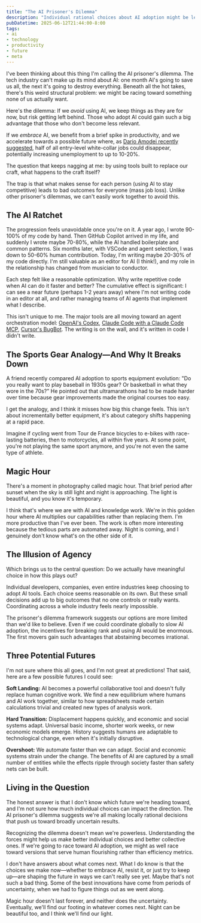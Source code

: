 ```yaml
---
title: "The AI Prisoner's Dilemma"
description: "Individual rational choices about AI adoption might be leading us toward outcomes none of us actually want. Here's why we might be trapped in a collective dilemma."
pubDatetime: 2025-06-12T21:44:00-8:00
tags:
- ai
- technology
- productivity
- future
- meta
---
```


I've been thinking about this thing I'm calling the AI prisoner's dilemma. The
tech industry can't make up its mind about AI: one month AI's going to save us
all, the next it's going to destroy everything. Beneath all the hot takes,
there's this weird structural problem: we might be racing toward something none
of us actually want.

Here's the dilemma: If we _avoid_ using AI, we keep things as they are for now,
but risk getting left behind. Those who adopt AI could gain such a big advantage
that those who don't become less relevant.

If we _embrace_ AI, we benefit from a brief spike in productivity, and we
accelerate towards a possible future where, as [Dario Amodei recently
suggested](https://www.axios.com/2025/05/28/ai-jobs-white-collar-unemployment-anthropic),
half of all entry-level white-collar jobs could disappear, potentially
increasing unemployment to up to 10-20%. 

The question that keeps nagging at me: by using tools built to replace our craft, what happens to the craft itself?

The trap is that what makes sense for each person (using AI to stay competitive)
leads to bad outcomes for everyone (mass job loss). Unlike other prisoner's
dilemmas, we can't easily work together to avoid this. 

## The AI Ratchet

The progression feels unavoidable once you're on it. A year ago, I wrote 90-100%
of my code by hand. Then GitHub Copilot arrived in my life, and suddenly I wrote
maybe 70-80%, while the AI handled boilerplate and common patterns. Six months later,
with VSCode and agent selection, I was down to 50-60% human contribution. Today,
I'm writing maybe 20-30% of my code directly. I'm still valuable as an editor
for AI (I think!), and my role in the relationship has changed from musician to
conductor.

Each step felt like a reasonable optimization. Why write repetitive code when AI
can do it faster and better? The cumulative effect is significant: I can see a
near future (perhaps 1-2 years away) where I'm not writing code in an editor at
all, and rather managing teams of AI agents that implement what I describe.

This isn't unique to me. The major tools are all moving toward an
agent orchestration model: [OpenAI's
Codex](https://openai.com/index/introducing-codex/), [Claude Code with a Claude
Code MCP](https://docs.anthropic.com/en/docs/claude-code/mcp), [Cursor's
BugBot](https://docs.cursor.com/bugbot). The writing is on the wall, and it's
written in code I didn't write.

## The Sports Gear Analogy—And Why It Breaks Down

A friend recently compared AI adoption to sports equipment evolution: "Do you
really want to play baseball in 1930s gear? Or basketball in what they wore in
the 70s?" He pointed out that ultramarathons had to be made harder over time
because gear improvements made the original courses too easy.

I get the analogy, and I think it misses how big this change feels. This isn't
about incrementally better equipment, it's about category shifts happening at
a rapid pace.

Imagine if cycling went from Tour de France bicycles to e-bikes with
race-lasting batteries, then to motorcycles, all within five years. At some
point, you're not playing the same sport anymore, and you're not even the same
type of athlete.

## Magic Hour

There's a moment in photography called magic hour. That brief period after
sunset when the sky is still light and night is approaching. The light is
beautiful, and you know it's temporary.

I think that's where we are with AI and knowledge work. We're in this golden
hour where AI multiplies our capabilities rather than replacing them. I'm more
productive than I've ever been. The work is often more interesting because the
tedious parts are automated away. Night is coming, and I genuinely don't know
what's on the other side of it.

## The Illusion of Agency

Which brings us to the central question: Do we actually have meaningful choice
in how this plays out?

Individual developers, companies, even entire industries keep choosing to adopt
AI tools. Each choice seems reasonable on its own. But these small decisions
add up to big outcomes that no one controls or really wants. Coordinating
across a whole industry feels nearly impossible. 

The prisoner's dilemma framework suggests our options are more limited than we'd
like to believe. Even if we could coordinate globally to slow AI adoption, the
incentives for breaking rank and using AI would be enormous. The first movers
gain such advantages that abstaining becomes irrational.

## Three Potential Futures

I'm not sure where this all goes, and I'm not great at predictions! That said,
here are a few possible futures I could see:

**Soft Landing:** AI becomes a powerful collaborative tool and doesn't fully
replace human cognitive work. We find a new equilibrium where humans and AI
work together, similar to how spreadsheets made certain calculations trivial
and created new types of analysis work.

**Hard Transition:** Displacement happens quickly, and economic and social
systems adapt. Universal basic income, shorter work weeks, or new economic
models emerge. History suggests humans are adaptable to technological change,
even when it's initially disruptive.

**Overshoot:** We automate faster than we can adapt. Social and economic systems
strain under the change. The benefits of AI are captured by a small number of
entities while the effects ripple through society faster than safety nets can
be built.

## Living in the Question

The honest answer is that I don't know which future we're heading toward, and
I'm not sure how much individual choices can impact the direction. The AI
prisoner's dilemma suggests we're all making locally rational decisions that
push us toward broadly uncertain results.

Recognizing the dilemma doesn't mean we're powerless. Understanding the forces
might help us make better individual choices and better collective ones. If
we're going to race toward AI adoption, we might as well race toward versions
that serve human flourishing rather than efficiency metrics.

I don't have answers about what comes next. What I do know is that the choices
we make now—whether to embrace AI, resist it, or just try to keep up—are shaping
the future in ways we can't really see yet. Maybe that's not such a bad thing.
Some of the best innovations have come from periods of uncertainty, when we had
to figure things out as we went along.

Magic hour doesn't last forever, and neither does the uncertainty. Eventually,
we'll find our footing in whatever comes next. 
Night can be beautiful too, and I think we'll find our light.